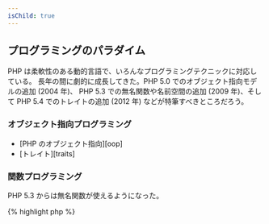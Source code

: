 ```yaml
---
isChild: true
---
```


## プログラミングのパラダイム

PHP は柔軟性のある動的言語で、いろんなプログラミングテクニックに対応している。
長年の間に劇的に成長してきた。PHP 5.0 でのオブジェクト指向モデルの追加 (2004 年)、
PHP 5.3 での無名関数や名前空間の追加 (2009 年)、そして
PHP 5.4 でのトレイトの追加 (2012 年) などが特筆すべきところだろう。

### オブジェクト指向プログラミング

* [PHP のオブジェクト指向][oop]
* [トレイト][traits]

### 関数プログラミング

PHP 5.3 からは無名関数が使えるようになった。

{% highlight php %}
<?php
$greet = function($name)
{
    print("Hello {$name}");
};

$greet('World');
{% endhighlight %}

* [無名関数][anonymous-functions]
* [`call_user_func_array`による動的な関数実行][call-user-func-array]

### メタプログラミング

Ruby の人がよく「PHP には `method_missing` ってないよね」とか言うんだけど、
違うよ。`__call()` があるよ。それ以外にもいろんなマジックメソッドがある。
`__get()` とか `__set()` とか `__clone()` とか `__toString()` とかね。

* [マジックメソッド][magic-methods]
* [リフレクション][reflection]

[namespaces]: http://php.net/manual/ja/language.namespaces.php
[overloading]: http://php.net/manual/ja/language.oop5.overloading.php
[oop]: http://www.php.net/manual/ja/language.oop5.php
[anonymous-functions]: http://www.php.net/manual/ja/functions.anonymous.php
[magic-methods]: http://php.net/manual/ja/language.oop5.magic.php
[reflection]: http://www.php.net/manual/ja/intro.reflection.php
[traits]: http://www.php.net/traits
[call-user-func-array]: http://php.net/manual/ja/function.call-user-func-array.php
